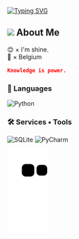[![Typing SVG](https://readme-typing-svg.demolab.com/?font=Fira+Code&size=23&duration=5009&pause=1000&color=F7F7F7&vCenter=true&width=435&lines=%F0%9F%97%BF+asuna.wav;%F0%9F%A4%96+Discord+Bot+Developer;%F0%9F%90%8D+Python+Developer)](https://git.io/typing-svg)


## <img src="https://raw.githubusercontent.com/MartinHeinz/MartinHeinz/master/wave.gif" width="15px"> About Me
😊 × I'm shine.\
📍 × Belgium

```json
Knowledge is power.
```

### 📝 Languages
![Python](https://img.shields.io/badge/python-6330F6?style=for-the-badge&logo=python&logoColor=white)
### 🛠️ Services • Tools
![SQLite](https://img.shields.io/badge/sqlite-6330F6?style=for-the-badge&logo=sqlite&logoColor=white)
![PyCharm](https://img.shields.io/badge/pycharm-143?style=for-the-badge&logo=pycharm&logoColor=white&color=6330F6&labelColor=6330F6)


<a href="https://google.com" target="_blank"><img src="https://github.com/AstraaDev/AstraaDev/blob/output/github-contribution-grid-snake.svg" alt="snake"></a>
